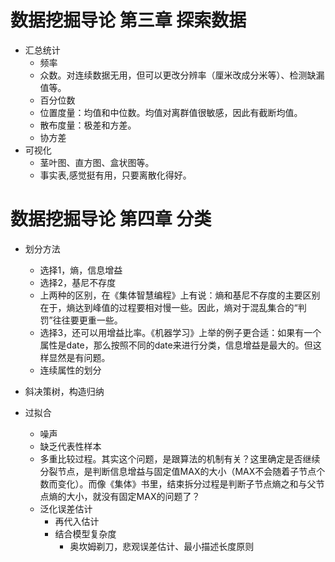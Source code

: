 # 数据挖掘导论 第三章 探索数据

+ 汇总统计
  + 频率
  + 众数。对连续数据无用，但可以更改分辨率（厘米改成分米等）、检测缺漏值等。
  + 百分位数
  + 位置度量：均值和中位数。均值对离群值很敏感，因此有截断均值。
  + 散布度量：极差和方差。
  + 协方差
+ 可视化
  + 茎叶图、直方图、盒状图等。
  + 事实表,感觉挺有用，只要离散化得好。

# 数据挖掘导论 第四章 分类

+ 划分方法
  + 选择1，熵，信息增益
  + 选择2，基尼不存度
  + 上两种的区别，在《集体智慧编程》上有说：熵和基尼不存度的主要区别在于，熵达到峰值的过程要相对慢一些。因此，熵对于混乱集合的“判罚”往往要更重一些。
  + 选择3，还可以用增益比率。《机器学习》上举的例子更合适：如果有一个属性是date，那么按照不同的date来进行分类，信息增益是最大的。但这样显然是有问题。
  + 连续属性的划分
  
+ 斜决策树，构造归纳

+ 过拟合
  + 噪声
  + 缺乏代表性样本
  + 多重比较过程。其实这个问题，是跟算法的机制有关？这里确定是否继续分裂节点，是判断信息增益与固定值MAX的大小（MAX不会随着子节点个数而变化）。而像《集体》书里，结束拆分过程是判断子节点熵之和与父节点熵的大小，就没有固定MAX的问题了？
  + 泛化误差估计
    + 再代入估计
    + 结合模型复杂度
      + 奥坎姆剃刀，悲观误差估计、最小描述长度原则
  
